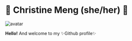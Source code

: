 # :seedling: Christine Meng (she/her) :seedling:

![avatar](https://user-images.githubusercontent.com/90335917/132956958-07d0d398-c4d8-4e41-894d-75c313494d28.png)

**Hello!** And welcome to my ✨Github profile✨ 
